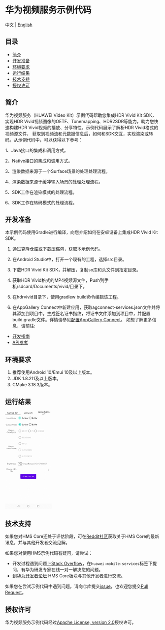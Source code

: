 # 华为视频服务示例代码

中文 | [English](README.md)

## 目录

* [简介](#简介)
* [开发准备](#开发准备)
* [环境要求](#环境要求)
* [运行结果](#运行结果)
* [技术支持](#技术支持)
* [授权许可](#授权许可)

## 简介
华为视频服务（HUAWEI Video Kit）示例代码帮助您集成HDR Vivid Kit SDK，实现HDR Vivid视频图像的OETF、Tonemapping、HDR2SDR等能力，助力您快速构建HDR Vivid视频的播放、分享特性。示例代码展示了解析HDR Vivid格式的视频源文件， 获取到视频流和元数据信息后，如何和SDK交互，实现渲染或转码。从示例代码中，可以获得以下参考：

1、Java接口的集成和调用方式。

2、Native接口的集成和调用方式。

3、渲染数据来源于一个Surface场景的处理处理流程。

4、渲染数据来源于缓冲输入场景的处理处理流程。

5、SDK工作在渲染模式的处理流程。

6、SDK工作在转码模式的处理流程。

## 开发准备
本示例代码使用Gradle进行编译，向您介绍如何在安卓设备上集成HDR Vivid Kit SDK。

1. 通过克隆仓库或下载压缩包，获取本示例代码。

2. 在Android Studio中，打开一个现有的工程，选择src目录。

3. 下载HDR Vivid Kit SDK，并解压，复制so库和头文件到指定目录。

4. 获取HDR Vivid格式的MP4视频源文件，Push到手机/sdcard/Documents/vivid/目录下。

5. 在hdrvivid目录下，使用gradlew build命令编辑该工程。

6. 在AppGallery Connect中新建应用，获取agconnect-services.json文件并将其添加到项目中。生成签名证书指纹，将证书文件添加到项目中，并配置build.gradle文件。详情请参见[配置AppGallery Connect](https://developer.huawei.com/consumer/cn/doc/development/Media-Guides/config-agc-0000001050738427?ha_source=hms1)。
   如想了解更多信息，请前往:

- [开发指南](https://developer.huawei.com/consumer/cn/doc/development/Media-Guides/introduction-0000001050439577?ha_source=hms1)
- [API参考](https://developer.huawei.com/consumer/cn/doc/development/Media-References/video-description-0000001076873506?ha_source=hms1)

## 环境要求
1. 推荐使用Android 10/Emui 10及以上版本。
2. JDK 1.8.211及以上版本。
3. CMake 3.18.3版本。

## 运行结果
<img src="hdrvividsdk_result_1.jpg" width = 30% height = 30%>

## 技术支持
如果您对HMS Core还处于评估阶段，可在[Reddit社区](https://www.reddit.com/r/HuaweiDevelopers/)获取关于HMS Core的最新讯息，并与其他开发者交流见解。

如果您对使用HMS示例代码有疑问，请尝试：
- 开发过程遇到问题上[Stack Overflow](https://stackoverflow.com/questions/tagged/huawei-mobile-services?tab=Votes)，在`huawei-mobile-services`标签下提问，有华为研发专家在线一对一解决您的问题。
- 到[华为开发者论坛](https://developer.huawei.com/consumer/cn/forum/blockdisplay?fid=18) HMS Core板块与其他开发者进行交流。

如果您在尝试示例代码中遇到问题，请向仓库提交[issue](https://github.com/HMS-Core/hms-video-demo-android/issues)，也欢迎您提交[Pull Request](https://github.com/HMS-Core/hms-video-demo-android/pulls)。

## 授权许可
华为视频服务示例代码经过[Apache License, version 2.0](http://www.apache.org/licenses/LICENSE-2.0)授权许可。
